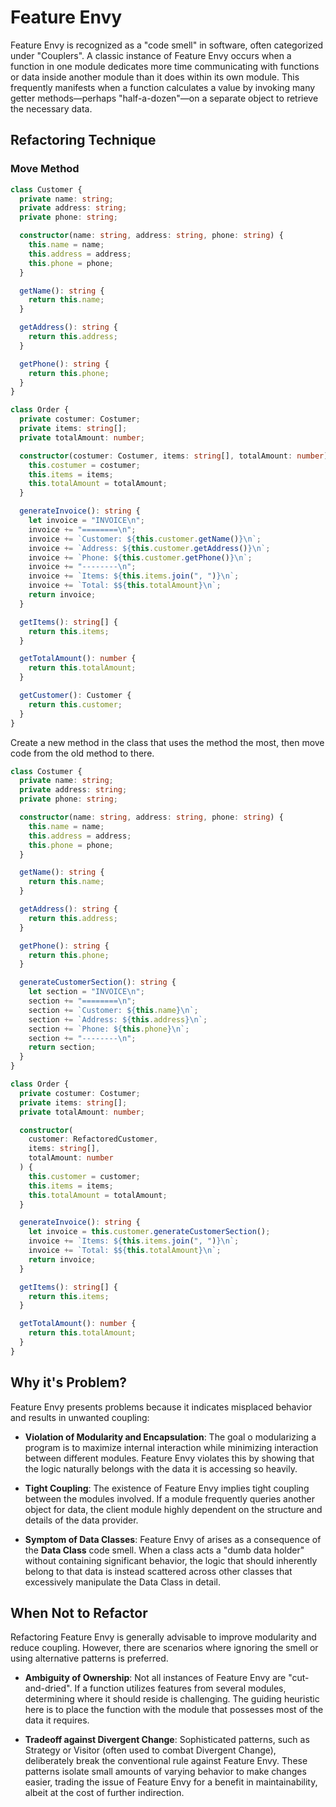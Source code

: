 # Feature Envy

Feature Envy is recognized as a "code smell" in software, often categorized under "Couplers". A classic instance of Feature Envy occurs when a function in one module dedicates more time communicating with functions or data inside another module than it does within its own module.
This frequently manifests when a function calculates a value by invoking many getter methods—perhaps "half-a-dozen"—on a separate object to retrieve the necessary data.

## Refactoring Technique

### Move Method

```typescript
class Customer {
  private name: string;
  private address: string;
  private phone: string;

  constructor(name: string, address: string, phone: string) {
    this.name = name;
    this.address = address;
    this.phone = phone;
  }

  getName(): string {
    return this.name;
  }

  getAddress(): string {
    return this.address;
  }

  getPhone(): string {
    return this.phone;
  }
}

class Order {
  private costumer: Costumer;
  private items: string[];
  private totalAmount: number;

  constructor(costumer: Costumer, items: string[], totalAmount: number) {
    this.costumer = costumer;
    this.items = items;
    this.totalAmount = totalAmount;
  }

  generateInvoice(): string {
    let invoice = "INVOICE\n";
    invoice += "========\n";
    invoice += `Customer: ${this.customer.getName()}\n`;
    invoice += `Address: ${this.customer.getAddress()}\n`;
    invoice += `Phone: ${this.customer.getPhone()}\n`;
    invoice += "--------\n";
    invoice += `Items: ${this.items.join(", ")}\n`;
    invoice += `Total: $${this.totalAmount}\n`;
    return invoice;
  }

  getItems(): string[] {
    return this.items;
  }

  getTotalAmount(): number {
    return this.totalAmount;
  }

  getCustomer(): Customer {
    return this.customer;
  }
}
```

Create a new method in the class that uses the method the most, then move code from the old method to there.

```typescript
class Costumer {
  private name: string;
  private address: string;
  private phone: string;

  constructor(name: string, address: string, phone: string) {
    this.name = name;
    this.address = address;
    this.phone = phone;
  }

  getName(): string {
    return this.name;
  }

  getAddress(): string {
    return this.address;
  }

  getPhone(): string {
    return this.phone;
  }

  generateCustomerSection(): string {
    let section = "INVOICE\n";
    section += "========\n";
    section += `Customer: ${this.name}\n`;
    section += `Address: ${this.address}\n`;
    section += `Phone: ${this.phone}\n`;
    section += "--------\n";
    return section;
  }
}

class Order {
  private costumer: Costumer;
  private items: string[];
  private totalAmount: number;

  constructor(
    customer: RefactoredCustomer,
    items: string[],
    totalAmount: number
  ) {
    this.customer = customer;
    this.items = items;
    this.totalAmount = totalAmount;
  }

  generateInvoice(): string {
    let invoice = this.customer.generateCustomerSection();
    invoice += `Items: ${this.items.join(", ")}\n`;
    invoice += `Total: $${this.totalAmount}\n`;
    return invoice;
  }

  getItems(): string[] {
    return this.items;
  }

  getTotalAmount(): number {
    return this.totalAmount;
  }
}
```

## Why it's Problem?

Feature Envy presents problems because it indicates misplaced behavior and results in unwanted coupling:

- **Violation of Modularity and Encapsulation**: The goal o modularizing a program is to maximize internal interaction while minimizing interaction between different modules. Feature Envy violates this by showing that the logic naturally belongs with the data it is accessing so heavily.

- **Tight Coupling**: The existence of Feature Envy implies tight coupling between the modules involved. If a module frequently queries another object for data, the client module highly dependent on the structure and details of the data provider.

- **Symptom of Data Classes**: Feature Envy of arises as a consequence of the **Data Class** code smell. When a class acts a "dumb data holder" without containing significant behavior, the logic that should inherently belong to that data is instead scattered across other classes that excessively manipulate the Data Class in detail.

## When Not to Refactor

Refactoring Feature Envy is generally advisable to improve modularity and reduce coupling. However, there are scenarios where ignoring the smell or using alternative patterns is preferred.

- **Ambiguity of Ownership**: Not all instances of Feature Envy are "cut-and-dried". If a function utilizes features from several modules, determining where it should reside is challenging. The guiding heuristic here is to place the function with the module that possesses most of the data it requires.

- **Tradeoff against Divergent Change**: Sophisticated patterns, such as Strategy or Visitor (often used to combat Divergent Change), deliberately break the conventional rule against Feature Envy. These patterns isolate small amounts of varying behavior to make changes easier, trading the issue of Feature Envy for a benefit in maintainability, albeit at the cost of further indirection.

